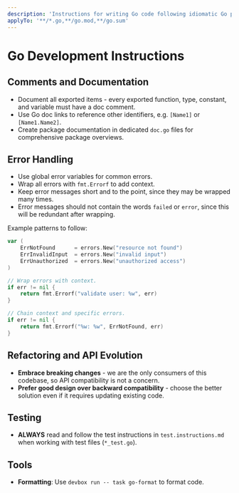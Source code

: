 ```yaml
---
description: 'Instructions for writing Go code following idiomatic Go practices and community standards'
applyTo: '**/*.go,**/go.mod,**/go.sum'
---
```


# Go Development Instructions

## Comments and Documentation
- Document all exported items - every exported function, type, constant, and variable must have a doc comment.
- Use Go doc links to reference other identifiers, e.g. `[Name1]` or `[Name1.Name2]`.
- Create package documentation in dedicated `doc.go` files for comprehensive package overviews.

## Error Handling
- Use global error variables for common errors.
- Wrap all errors with `fmt.Errorf` to add context.
- Keep error messages short and to the point, since they may be wrapped many times.
- Error messages should not contain the words `failed` or `error`, since this will be redundant after wrapping.

Example patterns to follow:

```go
var (
    ErrNotFound      = errors.New("resource not found")
    ErrInvalidInput  = errors.New("invalid input")
    ErrUnauthorized  = errors.New("unauthorized access")
)

// Wrap errors with context.
if err != nil {
    return fmt.Errorf("validate user: %w", err)
}

// Chain context and specific errors.
if err != nil {
    return fmt.Errorf("%w: %w", ErrNotFound, err)
}
```

## Refactoring and API Evolution
- **Embrace breaking changes** - we are the only consumers of this codebase, so API compatibility is not a concern.
- **Prefer good design over backward compatibility** - choose the better solution even if it requires updating existing code.

## Testing
- **ALWAYS** read and follow the test instructions in `test.instructions.md` when working with test files (`*_test.go`).

## Tools
- **Formatting**: Use `devbox run -- task go-format` to format code.
